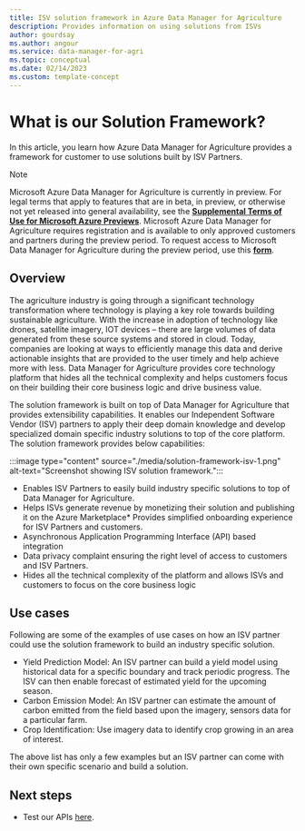 ```yaml
---
title: ISV solution framework in Azure Data Manager for Agriculture
description: Provides information on using solutions from ISVs 
author: gourdsay
ms.author: angour
ms.service: data-manager-for-agri
ms.topic: conceptual
ms.date: 02/14/2023
ms.custom: template-concept
---
```


# What is our Solution Framework?

In this article, you learn how Azure Data Manager for Agriculture provides a framework for customer to use solutions built by ISV Partners.

> [!NOTE]
> Microsoft Azure Data Manager for Agriculture is currently in preview. For legal terms that apply to features that are in beta, in preview, or otherwise not yet released into general availability, see the [**Supplemental Terms of Use for Microsoft Azure Previews**](https://azure.microsoft.com/support/legal/preview-supplemental-terms/).
> Microsoft Azure Data Manager for Agriculture requires registration and is available to only approved customers and partners during the preview period. To request access to Microsoft Data Manager for Agriculture during the preview period, use this [**form**](https://aka.ms/agridatamanager).

## Overview

The agriculture industry is going through a significant technology transformation where technology is playing a key role towards building sustainable agriculture.  With the increase in adoption of technology like drones, satellite imagery, IOT devices – there are large volumes of data generated from these source systems and stored in cloud. Today, companies are looking at ways to efficiently manage this data and derive actionable insights that are provided to the user timely and help achieve more with less. Data Manager for Agriculture provides core technology platform that hides all the technical complexity and helps customers focus on their building their core business logic and drive business value.

The solution framework is built on top of Data Manager for Agriculture that provides extensibility capabilities. It enables our Independent Software Vendor (ISV) partners to apply their deep domain knowledge and develop specialized domain specific industry solutions to top of the core platform.  The solution framework provides below capabilities:

:::image type="content" source="./media/solution-framework-isv-1.png" alt-text="Screenshot showing ISV solution framework.":::

* Enables ISV Partners to easily build industry specific solutions to top of Data Manager for Agriculture.  
* Helps ISVs generate revenue by monetizing their solution and publishing it on the Azure Marketplace* Provides simplified onboarding experience for ISV Partners and customers.
* Asynchronous Application Programming Interface (API) based integration
* Data privacy complaint ensuring the right level of access to customers and ISV Partners.
* Hides all the technical complexity of the platform and allows ISVs and customers to focus on the core business logic

## Use cases

 Following are some of the examples of use cases on how an ISV partner could use the solution framework to build an industry specific solution.

* Yield Prediction Model: An ISV partner can build a yield model using historical data for a specific boundary and track periodic progress. The ISV can then enable forecast of estimated yield for the upcoming season.
* Carbon Emission Model: An ISV partner can estimate the amount of carbon emitted from the field based upon the imagery, sensors data for a particular farm.
* Crop Identification: Use imagery data to identify crop growing in an area of interest.

The above list has only a few examples but an ISV partner can come with their own specific scenario and build a solution.  

## Next steps

* Test our APIs [here](/rest/api/data-manager-for-agri).